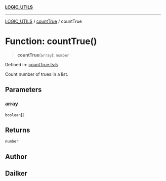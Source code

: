 [**LOGIC_UTILS**](../../README.md)

***

[LOGIC_UTILS](../../README.md) / [countTrue](../README.md) / countTrue

# Function: countTrue()

> **countTrue**(`array`): `number`

Defined in: [countTrue.ts:5](https://github.com/dailker/everyutil/blob/e265d7544f4e799da268d038a0a464c889a18367/src/logic/countTrue.ts#L5)

Count number of trues in a list.

## Parameters

### array

`boolean`[]

## Returns

`number`

## Author

## Dailker
